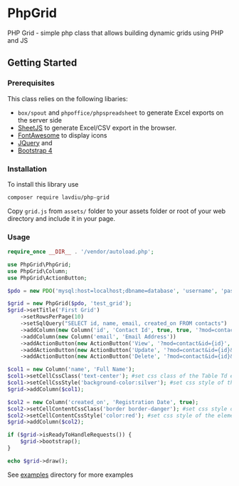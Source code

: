 # PhpGrid
PHP Grid - simple php class that allows building dynamic grids using PHP and JS

## Getting Started
### Prerequisites
This class relies on the following libaries:
 * `box/spout` and `phpoffice/phpspreadsheet` to generate Excel exports on the server side
 * [SheetJS](https://github.com/sheetjs/sheetjs) to generate Excel/CSV export in the browser.
 * [FontAwesome](https://fontawesome.com/) to display icons
 * [JQuery](https://jquery.com/) and 
 * [Bootstrap 4](https://getbootstrap.com/)

### Installation
To install this library use 
```bash
composer require lavdiu/php-grid
```  

Copy `grid.js` from `assets/` folder to your assets folder or root of your web directory and include it in your page.  

### Usage
```php
require_once __DIR__ . '/vendor/autoload.php';

use PhpGrid\PhpGrid;
use PhpGrid\Column;
use PhpGrid\ActionButton;

$pdo = new PDO('mysql:host=localhost;dbname=database', 'username', 'password');

$grid = new PhpGrid($pdo, 'test_grid');
$grid->setTitle('First Grid')
    ->setRowsPerPage(10)
    ->setSqlQuery("SELECT id, name, email, created_on FROM contacts")
    ->addColumn(new Column('id', 'Contact Id', true, true, '?mod=contact&id={id}', '_blank'))
    ->addColumn(new Column('email', 'Email Address'))
    ->addActionButton(new ActionButton('View', '?mod=contact&id={id}', 'fa fa-eye'))
    ->addActionButton(new ActionButton('Update', '?mod=contact&id={id}&action=update', 'fa fa-pencil'))
    ->addActionButton(new ActionButton('Delete', '?mod=contact&id={id}&action=delete', 'fa fa-trash'));

$col1 = new Column('name', 'Full Name');
$col1->setCellCssClass('text-center'); #set css class of the Table Td element
$col1->setCellCssStyle('background-color:silver'); #set css style of the Table TD element
$grid->addColumn($col1);

$col2 = new Column('created_on', 'Registration Date', true);
$col2->setCellContentCssClass('border border-danger'); #set css style of the element inside table td
$col2->setCellContentCssStyle('color:red'); #set css style of the element inside table td
$grid->addColumn($col2);

if ($grid->isReadyToHandleRequests()) {
    $grid->bootstrap();
}

echo $grid->draw();

```

See [examples](https://github.com/lavdiu/php-grid/tree/master/examples) directory for more examples